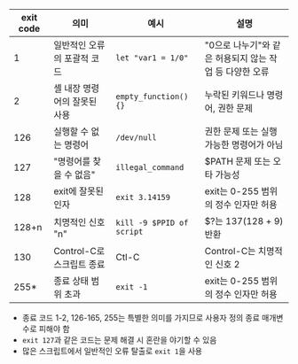 
| exit code | 의미 | 예시 | 설명 |
|-----------|------|------|------|
| 1 | 일반적인 오류의 포괄적 코드 | `let "var1 = 1/0"` | "0으로 나누기"와 같은 허용되지 않는 작업 등 다양한 오류 |
| 2 | 셸 내장 명령어의 잘못된 사용 | `empty_function() {}` | 누락된 키워드나 명령어, 권한 문제 |
| 126 | 실행할 수 없는 명령어 | `/dev/null` | 권한 문제 또는 실행 가능한 명령어가 아님 |
| 127 | "명령어를 찾을 수 없음" | `illegal_command` | $PATH 문제 또는 오타 가능성 |
| 128 | exit에 잘못된 인자 | `exit 3.14159` | exit는 0-255 범위의 정수 인자만 허용 |
| 128+n | 치명적인 신호 "n" | `kill -9 $PPID of script` | $?는 137(128 + 9) 반환 |
| 130 | Control-C로 스크립트 종료 | Ctl-C | Control-C는 치명적인 신호 2 |
| 255* | 종료 상태 범위 초과 | `exit -1` | exit는 0-255 범위의 정수 인자만 허용 |

- 종료 코드 1-2, 126-165, 255는 특별한 의미를 가지므로 사용자 정의 종료 매개변수로 피해야 함
- `exit 127`과 같은 코드는 문제 해결 시 혼란을 야기할 수 있음
- 많은 스크립트에서 일반적인 오류 탈출로 `exit 1`을 사용
